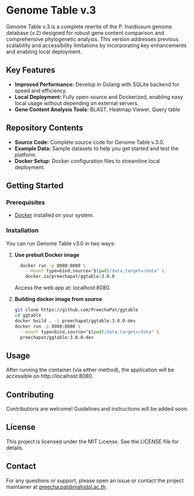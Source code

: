 # Genome Table v.3

Genome Table v.3 is a complete rewrite of the P. Insidiosum genome database (v.2) designed for robust gene content comparison and comprehensive phylogenetic analysis. This version addresses previous scalability and accessibility limitations by incorporating key enhancements and enabling local deployment.

## Key Features

- **Improved Performance:** Develop in  Golang with SQLite backend for speed and efficiency.
- **Local Deployment:** Fully open-source and Dockerized, enabling easy local usage without depending on external servers.
- **Gene Content Analysis Tools:** BLAST, Heatmap Viewer, Query table

## Repository Contents

- **Source Code:** Complete source code for Genome Table v.3.0.
- **Example Data:** Sample datasets to help you get started and test the platform.
- **Docker Setup:** Docker configuration files to streamline local deployment.

## Getting Started

### Prerequisites

- [Docker](https://docs.docker.com/get-docker/) installed on your system.

### Installation

You can run Genome Table v3.0 in two ways:

1. **Use prebuit Docker image**

   ```bash
     docker run -p 8080:8080 \
       --mount type=bind,source="$(pwd)/data,target=/data" \
       docker.io/preechapat/ggtable:3.0.0
   ```
   Access the web app at: localhost:8080.

2. **Building docker image from source**

   ```bash
   git clone https://github.com/PreechaPat/ggtable
   cd ggtable
   docker build . -t preechapat/ggtable:3.0.0-dev
   docker run -p 8080:8080 \
     --mount type=bind,source="$(pwd)/data,target=/data" \
     preechapat/ggtable:3.0.0-dev
   ```

## Usage

After running the container (via either method), the application will be accessible on http://localhost:8080.

## Contributing
Contributions are welcome! Guidelines and instructions will be added soon.

## License
This project is licensed under the MIT License. See the LICENSE file for details.

## Contact
For any questions or support, please open an issue or contact the project maintainer at preecha.pat@mahidol.ac.th.
